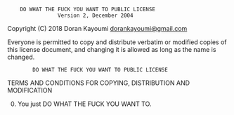        DO WHAT THE FUCK YOU WANT TO PUBLIC LICENSE
                    Version 2, December 2004

 Copyright (C) 2018 Doran Kayoumi <dorankayoumi@gmail.com>

 Everyone is permitted to copy and distribute verbatim or modified
 copies of this license document, and changing it is allowed as long
 as the name is changed.

            DO WHAT THE FUCK YOU WANT TO PUBLIC LICENSE
   TERMS AND CONDITIONS FOR COPYING, DISTRIBUTION AND MODIFICATION

  0. You just DO WHAT THE FUCK YOU WANT TO.
